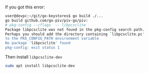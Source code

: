 

If you got this error:
```bash
user@devpc:~/git/go-keystores$ go build ./...
go build github.com/go-piv/piv-go/piv:
# pkg-config --cflags  -- libpcsclite
Package libpcsclite was not found in the pkg-config search path.
Perhaps you should add the directory containing `libpcsclite.pc'
to the PKG_CONFIG_PATH environment variable
No package 'libpcsclite' found
pkg-config: exit status 1
```

Then install `libpcsclite-dev`

```bash
sudo apt install libpcsclite-dev
```
